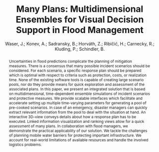 ---
layout: technique
title: "Many Plans: Multidimensional Ensembles for Visual Decision Support in Flood Management"
classifications:
    system_type: "False"
    technique: "False"
    design_study: "True"
    evaluation: "False"
    data: "False"
    analysis: "False"
    generation: "False"
    curation_and_transformation: "False"
    management: "False"
    modeling: "False"
    urban_analysis: "True"
    visualization: "True"
    sunlight_access: "False"
    wind_ventilation: "False"
    view_impact: "False"
    energy: "False"
    damage_and_disaster_management: "True"
    climate: "False"
    sound: "False"
    property_cadastre: "False"
    others: "False"
    lookup: "False"
    browse: "False"
    locate: "True"
    explore: "True"
    identify: "True"
    compare: "True"
    summarize: "True"
    distribution: "False"
    trends: "False"
    outliers: "False"
    extremes: "True"
    features: "True"
    target_discovery: "True"
    target_access: "True"
    spatial_relation: "True"
    buildings: "True"
    streets: "True"
    nature: "False"
    uniform_discretization: "False"
    structural_subdivision: "False"
    univariate: "False"
    multivariate: "True"
    volumetric: "False"
    temporal: "True"
    sensing: "False"
    statistical: "False"
    simulation_based: "True"
    learning_based: "False"
    surveyed: "False"
    site: "False"
    block: "True"
    multi_block: "True"
    city: "True"
    va_wo_model: "False"
    post_model: "False"
    model_integrated: "True"
    assisted_models: "False"
    overlay: "True"
    embedded: "False"
    linked: "True"
    temporal_jx: "False"
    spatial_jx: "False"
    filter: "False"
    aggregate: "True"
    embed: "False"
    glyphs: "True"
    bar_charts: "False"
    scatterplots: "False"
    matrix: "False"
    parallel_coordinates: "False"
    map_2d: "False"
    map_3d: "True"
    walking: "False"
    steering: "False"
    selection_based: "False"
    manipulation_based: "True"
    distortion: "False"
    ghosting: "False"
    culling: "False"
    birds_view: "True"
    multi_view: "False"
    assisted_steering: "False"
    other: "False"
    vr_cave: "False"
    ar: "False"
    desktop: "True"
    mobile: "False"
    case_study: "False"
    user_study: "False"
    statistical_evaluation: "False"
    expert_interviews: "True"
key: "NN3IUZUD"
item_type: "journalArticle"
publication_year: "2014"
author: "Waser, J.; Konev, A.; Sadransky, B.; Horváth, Z.; Ribičić, H.; Carnecky, R.; Kluding, P.; Schindler, B."
publication_title: "Computer Graphics Forum"
isbn: "nan"
issn: "01677055"
doi: "10.1111/cgf.12384"
url_paper: "https://onlinelibrary.wiley.com/doi/10.1111/cgf.12384"
abstract_note: "nan"
date_added: "2023-01-30 00:00:49"
date_modified: "2023-01-30 00:00:49"
access_date: "2023-01-30 00:00:49"
pages: "281-290"
num_pages: "nan"
issue: "3"
volume: "33.0"
number_of_volumes: "nan"
journal_abbreviation: "Computer Graphics Forum"
short_title: "Many Plans"
series: "nan"
series_number: "nan"
series_text: "nan"
series_title: "nan"
publisher: "nan"
place: "nan"
language: "en"
rights: "nan"
type: "nan"
archive: "nan"
archive_location: "nan"
library_catalog: "DOI.org (Crossref)"
call_number: "nan"
extra: "nan"
notes: "nan"
link_attachments: "nan"
manual_tags: "nan"
automatic_tags: "nan"
editor: "nan"
series_editor: "nan"
translator: "nan"
contributor: "nan"
attorney_agent: "nan"
book_author: "nan"
cast_member: "nan"
commenter: "nan"
composer: "nan"
cosponsor: "nan"
counsel: "nan"
interviewer: "nan"
producer: "nan"
recipient: "nan"
reviewed_author: "nan"
scriptwriter: "nan"
words_by: "nan"
guest: "nan"
number: "nan"
edition: "nan"
running_time: "nan"
scale: "nan"
medium: "nan"
artwork_size: "nan"
filing_date: "nan"
application_number: "nan"
assignee: "nan"
issuing_authority: "nan"
country: "nan"
meeting_name: "nan"
conference_name: "nan"
court: "nan"
references: "nan"
reporter: "nan"
legal_status: "nan"
priority_numbers: "nan"
programming_language: "nan"
version: "nan"
system: "nan"
code: "nan"
code_number: "nan"
section: "nan"
session: "nan"
committee: "nan"
history: "nan"
legislative_body: "nan"
abstract: "Uncertainties in flood predictions complicate the planning of mitigation measures. There is a consensus that many possible incident scenarios should be considered. For each scenario, a specific response plan should be prepared which is optimal with respect to criteria such as protection, costs, or realization time. None of the existing software tools is capable of creating large scenario pools, nor do they provide means for quick exploration and assessment of the associated plans. In this paper, we present an integrated solution that is based on multidimensional, time-dependent ensemble simulations of incident scenarios and protective measures. We provide scalable interfaces which facilitate and accelerate setting up multiple time-varying parameters for generating a pool of pre-cooked scenarios. In case of an emergency, disaster managers can quickly extract relevant information from the pool to deal with the situation at hand. An interactive 3D-view conveys details about how a response plan has to be executed. Linked information visualization and ranking views allow for a quick assessment of many plans. In collaboration with flood managers, we demonstrate the practical applicability of our solution. We tackle the challenges of planning mobile water barriers for protecting important infrastructure. We account for real-world limitations of available resources and handle the involved logistics problems."
---